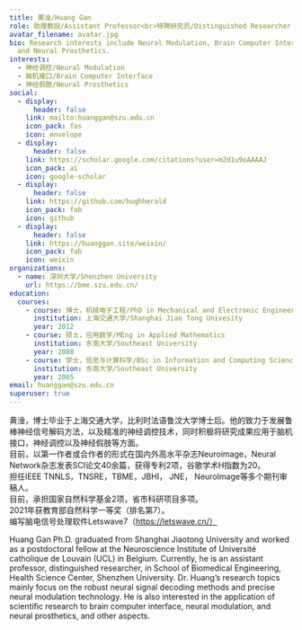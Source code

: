 ```yaml
---
title: 黄淦/Huang Gan
role: 助理教授/Assistant Professor<br>特聘研究员/Distinguished Researcher
avatar_filename: avatar.jpg
bio: Research interests include Neural Modulation, Brain Computer Interface
  and Neural Prosthetics.
interests:
  - 神经调控/Neural Modulation
  - 脑机接口/Brain Computer Interface
  - 神经假肢/Neural Prosthetics
social:
  - display:
      header: false
    link: mailto:huanggan@szu.edu.cn
    icon_pack: fas
    icon: envelope
  - display:
      header: false
    link: https://scholar.google.com/citations?user=mZd1u9oAAAAJ
    icon_pack: ai
    icon: google-scholar
  - display:
      header: false
    link: https://github.com/hughherald
    icon_pack: fab
    icon: github
  - display:
      header: false
    link: https://huanggan.site/weixin/
    icon_pack: fab
    icon: weixin
organizations:
  - name: 深圳大学/Shenzhen University
    url: https://bme.szu.edu.cn/
education:
  courses:
    - course: 博士，机械电子工程/PhD in Mechanical and Electronic Engineering
      institution: 上海交通大学/Shanghai Jiao Tong Univesity
      year: 2012
    - course: 硕士，应用数学/MEng in Applied Mathematics
      institution: 东南大学/Southeast University
      year: 2008
    - course: 学士，信息与计算科学/BSc in Information and Computing Science
      institution: 东南大学/Southeast University
      year: 2005
email: huanggan@szu.edu.cn
superuser: true
---
```

黄淦，博士毕业于上海交通大学，比利时法语鲁汶大学博士后。他的致力于发展鲁棒神经信号解码方法，以及精准的神经调控技术，同时积极将研究成果应用于脑机接口，神经调控以及神经假肢等方面。<br>目前，以第一作者或合作者的形式在国内外高水平杂志Neuroimage，Neural Network杂志发表SCI论文40余篇，获得专利2项，谷歌学术H指数为20。<br>担任IEEE TNNLS，TNSRE，TBME，JBHI， JNE， NeuroImage等多个期刊审稿人。<br>目前，承担国家自然科学基金2项，省市科研项目多项。<br>2021年获教育部自然科学一等奖（排名第7）。<br>编写脑电信号处理软件Letswave7（https://letswave.cn/）

Huang Gan Ph.D. graduated from Shanghai Jiaotong University and worked as a postdoctoral fellow at the Neuroscience Institute of Université catholique de Louvain (UCL) in Belgium. Currently, he is an assistant professor, distinguished researcher, in School of Biomedical Engineering, Health Science Center, Shenzhen University. Dr. Huang’s research topics mainly focus on the robust neural signal decoding methods and precise neural modulation technology. He is also interested in the application of scientific research to brain computer interface, neural modulation, and neural prosthetics, and other aspects. 

<!--{{< icon name="download" pack="fas" >}} Download my {{< staticref "media/demo_resume.pdf" "newtab" >}}resumé{{< /staticref >}}.-->
